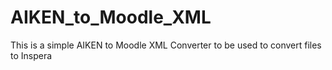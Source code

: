 # AIKEN_to_Moodle_XML
This is a simple AIKEN to Moodle XML Converter to be used to convert files to Inspera
